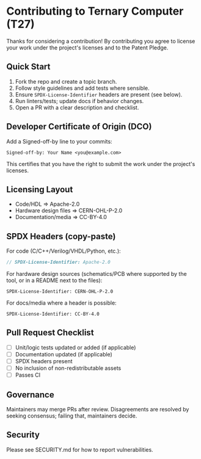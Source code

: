 # Contributing to Ternary Computer (T27)

Thanks for considering a contribution! By contributing you agree to license
your work under the project's licenses and to the Patent Pledge.

## Quick Start
1. Fork the repo and create a topic branch.
2. Follow style guidelines and add tests where sensible.
3. Ensure `SPDX-License-Identifier` headers are present (see below).
4. Run linters/tests; update docs if behavior changes.
5. Open a PR with a clear description and checklist.

## Developer Certificate of Origin (DCO)
Add a Signed-off-by line to your commits:
```
Signed-off-by: Your Name <you@example.com>
```
This certifies that you have the right to submit the work under the project's licenses.

## Licensing Layout
- Code/HDL ⇒ Apache-2.0
- Hardware design files ⇒ CERN-OHL-P-2.0
- Documentation/media ⇒ CC-BY-4.0

## SPDX Headers (copy-paste)
For code (C/C++/Verilog/VHDL/Python, etc.):
```c
// SPDX-License-Identifier: Apache-2.0
```
For hardware design sources (schematics/PCB where supported by the tool, or in a README next to the files):
```
SPDX-License-Identifier: CERN-OHL-P-2.0
```
For docs/media where a header is possible:
```
SPDX-License-Identifier: CC-BY-4.0
```

## Pull Request Checklist
- [ ] Unit/logic tests updated or added (if applicable)
- [ ] Documentation updated (if applicable)
- [ ] SPDX headers present
- [ ] No inclusion of non-redistributable assets
- [ ] Passes CI

## Governance
Maintainers may merge PRs after review. Disagreements are resolved by
seeking consensus; failing that, maintainers decide.

## Security
Please see SECURITY.md for how to report vulnerabilities.
